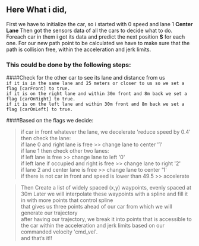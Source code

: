 ## Here What i did,
First we have to initialize the car, so i started with 0 speed and lane 1 **Center Lane**
Then got the sensors data of all the cars to decide what to do.
Foreach car in them i got its data and predict the next position **S** for each one.
For our new path point to be calculated we have to make sure that the path is collision free, within the acceleration and jerk limits.

### This could be done by the following steps:
####Check for the other car to see its lane and distance from us<br>
`if it is in the same lane and 25 meters or closer to us so we set a flag [carFront] to true.`<br>
`if it is on the right lane and within 30m front and 8m back we set a flag [carOnRight] to true.`<br>
`if it is on the left lane and within 30m front and 8m back we set a flag [carOnLeft] to true.`<br>

####Based on the flags we decide:
>    if car in front whatever the lane, we decelerate 'reduce speed by 0.4'<br>
>    then check the lane:<br>
>        if lane 0 and right lane is free >> change lane to center '1'<br>
>        if lane 1 then check other two lanes:<br>
>            if left lane is free >> change lane to left '0'<br>
>            if left lane if occupied and right is free >> change lane to right '2'<br>
>        if lane 2 and center lane is free >> change lane to center '1'<br>
>    if there is not car in front and speed is lower than 49.5 >> accelerate<br>

>Then Create a list of widely spaced (x,y) waypoints, evenly spaced at 30m Later we will interpolate these waypoints with a spline and fill it in with more points that control spline<br>
that gives us three points ahead of our car from which we will generate our trajectory<br>
after having our trajectory, we break it into points that is accessible to the car within the acceleration and jerk limits based on our commanded velocity 'cmd_vel'.<br>
and that’s it!!
